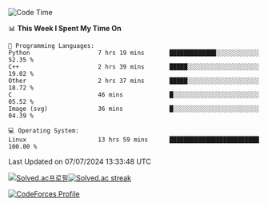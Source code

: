 
<!--START_SECTION:waka-->
![Code Time](http://img.shields.io/badge/Code%20Time-3%2C554%20hrs%2022%20mins-blue)

📊 **This Week I Spent My Time On** 

```text
💬 Programming Languages: 
Python                   7 hrs 19 mins       █████████████░░░░░░░░░░░░   52.35 % 
C++                      2 hrs 39 mins       █████░░░░░░░░░░░░░░░░░░░░   19.02 % 
Other                    2 hrs 37 mins       █████░░░░░░░░░░░░░░░░░░░░   18.72 % 
C                        46 mins             █░░░░░░░░░░░░░░░░░░░░░░░░   05.52 % 
Image (svg)              36 mins             █░░░░░░░░░░░░░░░░░░░░░░░░   04.39 % 

💻 Operating System: 
Linux                    13 hrs 59 mins      █████████████████████████   100.00 % 
```


 Last Updated on 07/07/2024 13:33:48 UTC
<!--END_SECTION:waka-->


[![Solved.ac프로필](http://mazassumnida.wtf/api/generate_badge?boj=hckim96)](https://solved.ac/hckim96)[![Solved.ac streak](http://mazandi.herokuapp.com/api?handle=hckim96&theme=dark)](https://solved.ac/hckim96)


[![CodeForces Profile](https://cf.leed.at?id=hckim96)](https://codeforces.com/profile/hckim96)


